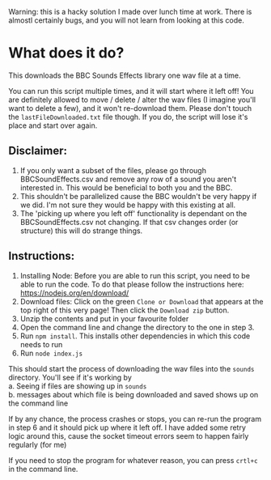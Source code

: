 Warning: this is a hacky solution I made over lunch time at work. There is almostl certainly bugs, and you will not learn from looking at this code.

# What does it do?

This downloads the BBC Sounds Effects library one wav file at a time.

You can run this script multiple times, and it will start where it left off!  You are definitely allowed to move / delete / alter the wav files (I imagine you'll want to delete a few), and it won't re-download them.  Please don't touch the `lastFileDownloaded.txt` file though.  If you do, the script will lose it's place and start over again.

## Disclaimer: 

1. If you only want a subset of the files, please go through BBCSoundEffects.csv and remove any row of a sound you aren't interested in.  This would be beneficial to both you and the BBC.
2. This shouldn't be parallelized cause the BBC wouldn't be very happy if we did.  I'm not sure they would be happy with this existing at all.
3. The 'picking up where you left off' functionality is dependant on the BBCSoundEffects.csv not changing.  If that csv changes order (or structure) this will do strange things.

## Instructions:

1. Installing Node: Before you are able to run this script, you need to be able to run the code.  To do that please follow the instructions here: https://nodejs.org/en/download/
2. Download files: Click on the green `Clone or Download` that appears at the top right of this very page!  Then click the `Download zip` button.
3. Unzip the contents and put in your favourite folder
4. Open the command line and change the directory to the one in step 3.
5. Run `npm install`.  This installs other dependencies in which this code needs to run
6. Run `node index.js`

This should start the process of downloading the wav files into the `sounds` directory.  You'll see if it's working by  
a. Seeing if files are showing up in `sounds`  
b. messages about which file is being downloaded and saved shows up on the command line

If by any chance, the process crashes or stops, you can re-run the program in step 6 and it should pick up where it left off.  I have added some retry logic around this, cause the socket timeout errors seem to happen fairly regularly (for me)

If you need to stop the program for whatever reason, you can press `crtl+c` in the command line.
